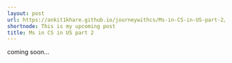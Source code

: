 ```yaml
---
layout: post
url: https://ankit1khare.github.io/journeywithcs/Ms-in-CS-in-US-part-2/
shortnode: This is my upcoming post
title: Ms in CS in US part 2
---
```


coming soon...
